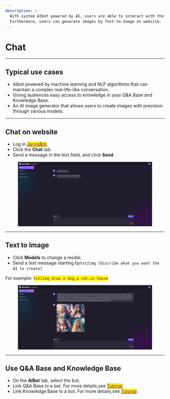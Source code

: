 ```yaml
---
description: >-
  With system AIbot powered by AI, users are able to interact with the chatbot.
  Furthermore, users can generate images by Text-to-Image on website.
---
```


# Chat

***

## Typical use cases

* AIbot powered by machine learning and NLP algorithms that can maintain a complex real-life-like conversation.
* Giving audiences easy access to knowledge in your Q\&A Base and Knowledge Base.
* An AI image generator that allows users to create images with precision through various models.

***

## Chat on website

* Log in [<mark style="color:purple;">JarvisBot</mark>](https://jarvisbot.emchub.ai/).
* Click the **Chat** tab.
* Send a message in the text field, and click **Send**.

<figure><img src="../.gitbook/assets/image (63).png" alt=""><figcaption></figcaption></figure>

***

## Text to Image

* Click **Models** to change a model.
* Send a text message starting by`txt2img [discribe what you want the AI to create]`&#x20;

For example: <mark style="color:purple;">`txt2img draw a dog,a cat,in house`</mark>

<figure><img src="../.gitbook/assets/image (64).png" alt=""><figcaption></figcaption></figure>

***

## Use Q\&A Base and Knowledge Base <a href="#use-knowledge-1" id="use-knowledge-1"></a>

* On the **AIBot** tab, select the bot.
* Link Q\&A Base to a bot. For more details,see [<mark style="color:purple;">Tutorial</mark>](../introduction/tutorial.md#step-1-create-a-bot-3).
* Link Knowledge Base to a bot. For more details,see [<mark style="color:purple;">Tutorial</mark>](../introduction/tutorial.md#step-1-create-a-bot-3).



